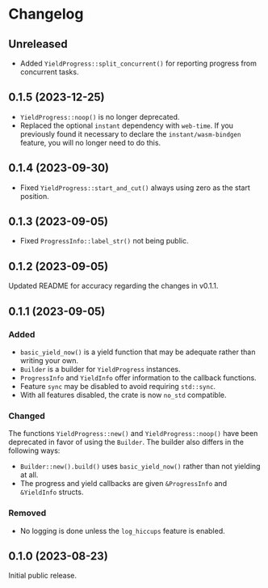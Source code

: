# Changelog

## Unreleased

* Added `YieldProgress::split_concurrent()` for reporting progress from concurrent tasks.

## 0.1.5 (2023-12-25)

* `YieldProgress::noop()` is no longer deprecated.
* Replaced the optional `instant` dependency with `web-time`.
  If you previously found it necessary to declare the `instant/wasm-bindgen` feature,
  you will no longer need to do this.

## 0.1.4 (2023-09-30)

* Fixed `YieldProgress::start_and_cut()` always using zero as the start position.

## 0.1.3 (2023-09-05)

* Fixed `ProgressInfo::label_str()` not being public.

## 0.1.2 (2023-09-05)

Updated README for accuracy regarding the changes in v0.1.1.

## 0.1.1 (2023-09-05)

### Added

* `basic_yield_now()` is a yield function that may be adequate rather than writing your own.
* `Builder` is a builder for `YieldProgress` instances.
* `ProgressInfo` and `YieldInfo` offer information to the callback functions.
* Feature `sync` may be disabled to avoid requiring `std::sync`.
* With all features disabled, the crate is now `no_std` compatible.

### Changed

The functions `YieldProgress::new()` and `YieldProgress::noop()` have been deprecated
in favor of using the `Builder`. The builder also differs in the following ways:
  
* `Builder::new().build()` uses `basic_yield_now()` rather than not yielding at all.
* The progress and yield callbacks are given `&ProgressInfo` and `&YieldInfo` structs.

### Removed

* No logging is done unless the `log_hiccups` feature is enabled.

## 0.1.0 (2023-08-23)

Initial public release.
